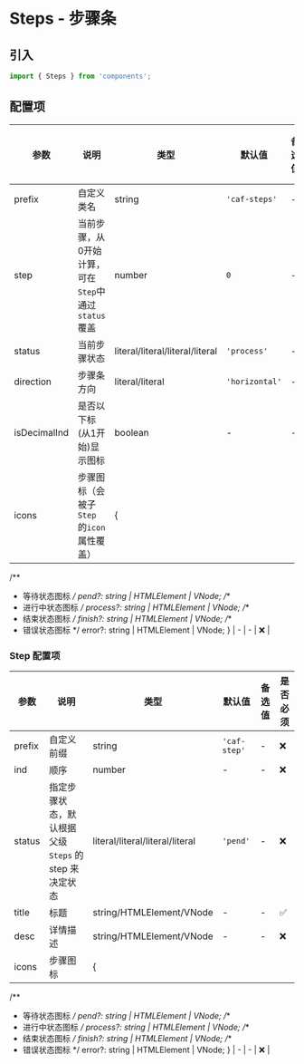 # Steps - 步骤条

## 引入
```jsx
import { Steps } from 'components';
```

## 配置项
| 参数 | 说明 | 类型 | 默认值 |备选值 | 是否必须 |
| --- | --- | --- | --- | --- | --- |
| prefix | 自定义类名 | string | `'caf-steps'` | - | ❌ |
| step | 当前步骤，从0开始计算，可在`Step`中通过`status`覆盖 | number | `0` | - | ❌ |
| status | 当前步骤状态 | literal/literal/literal/literal | `'process'` | - | ❌ |
| direction | 步骤条方向 | literal/literal | `'horizontal'` | - | ❌ |
| isDecimalInd | 是否以下标(从1开始)显示图标 | boolean | - | - | ❌ |
| icons | 步骤图标（会被子`Step` 的`icon` 属性覆盖） | {
  /**
   * 等待状态图标
   */
  pend?: string | HTMLElement | VNode;
  /**
   * 进行中状态图标
   */
  process?: string | HTMLElement | VNode;
  /**
   * 结束状态图标
   */
  finish?: string | HTMLElement | VNode;
  /**
   * 错误状态图标
   */
  error?: string | HTMLElement | VNode;
} | - | - | ❌ |

### Step 配置项
| 参数 | 说明 | 类型 | 默认值 |备选值 | 是否必须 |
| --- | --- | --- | --- | --- | --- |
| prefix | 自定义前缀 | string | `'caf-step'` | - | ❌ |
| ind | 顺序 | number | - | - | ❌ |
| status | 指定步骤状态，默认根据父级`Steps` 的step 来决定状态 | literal/literal/literal/literal | `'pend'` | - | ❌ |
| title | 标题 | string/HTMLElement/VNode | - | - | ✅  |
| desc | 详情描述 | string/HTMLElement/VNode | - | - | ❌ |
| icons | 步骤图标 | {
  /**
   * 等待状态图标
   */
  pend?: string | HTMLElement | VNode;
  /**
   * 进行中状态图标
   */
  process?: string | HTMLElement | VNode;
  /**
   * 结束状态图标
   */
  finish?: string | HTMLElement | VNode;
  /**
   * 错误状态图标
   */
  error?: string | HTMLElement | VNode;
} | - | - | ❌ |
